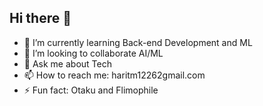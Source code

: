 ## Hi there 👋
 
- 🌱 I’m currently learning Back-end Development and ML
- 👯 I’m looking to collaborate AI/ML
- 💬 Ask me about Tech
- 📫 How to reach me: haritm12262gmail.com
- ⚡ Fun fact: Otaku and Flimophile

